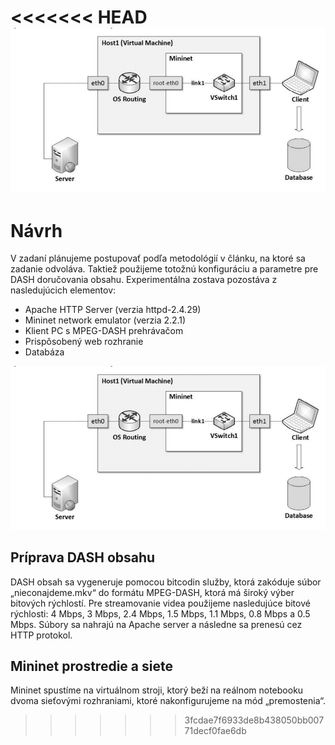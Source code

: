 <<<<<<< HEAD
![topology](https://github.com/aks-2017/semestralne-zadania-semestralne-zadanie-xbakonyi-xnagya3/blob/master/docs/topology.png)
=======
# Návrh

V zadaní plánujeme postupovať podľa metodológií v článku, na ktoré sa zadanie odvoláva. Taktiež použijeme totožnú konfiguráciu a parametre pre DASH doručovania obsahu. Experimentálna zostava pozostáva z nasledujúcich elementov: 
* Apache HTTP Server (verzia httpd-2.4.29)
* Mininet network emulator (verzia 2.2.1)
* Klient PC s MPEG-DASH prehrávačom
* Prispôsobený web rozhranie
* Databáza

![topology](https://github.com/aks-2017/semestralne-zadania-semestralne-zadanie-xbakonyi-xnagya3/blob/master/docs/topology.png)

## Príprava DASH obsahu

DASH obsah sa vygeneruje pomocou bitcodin služby, ktorá zakóduje súbor „nieconajdeme.mkv“ do formátu MPEG-DASH, ktorá má široký výber bitových rýchlostí. Pre streamovanie videa použijeme nasledujúce bitové rýchlosti: 4 Mbps, 3 Mbps, 2.4 Mbps, 1.5 Mbps, 1.1 Mbps, 0.8 Mbps a 0.5 Mbps. Súbory sa nahrajú na Apache server a následne sa prenesú cez HTTP protokol. 

## Mininet prostredie a siete

Mininet spustíme na virtuálnom stroji, ktorý beží na reálnom notebooku dvoma sieťovými rozhraniami, ktoré nakonfigurujeme na mód „premostenia“. 
>>>>>>> 3fcdae7f6933de8b438050bb00771decf0fae6db
